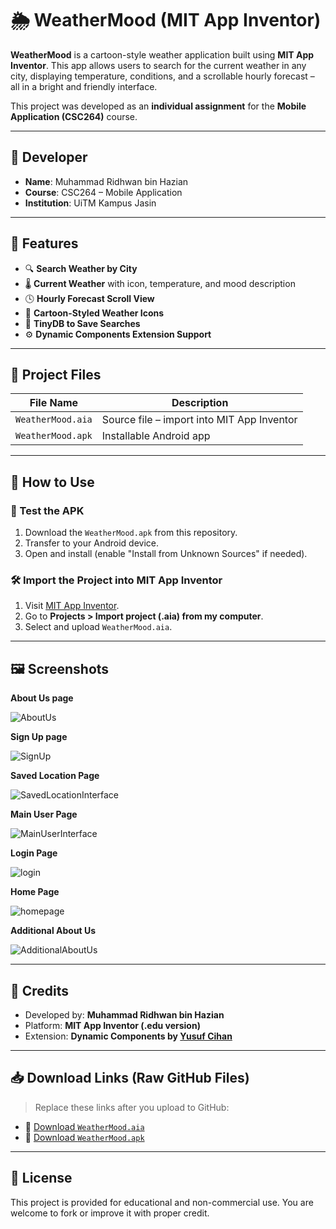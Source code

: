 # 🌦️ WeatherMood (MIT App Inventor)

**WeatherMood** is a cartoon-style weather application built using **MIT App Inventor**. This app allows users to search for the current weather in any city, displaying temperature, conditions, and a scrollable hourly forecast – all in a bright and friendly interface.

This project was developed as an **individual assignment** for the **Mobile Application (CSC264)** course.

---

## 👤 Developer

- **Name**: Muhammad Ridhwan bin Hazian
- **Course**: CSC264 – Mobile Application
- **Institution**: UiTM Kampus Jasin

---

## 📱 Features

- 🔍 **Search Weather by City**
- 🌡️ **Current Weather** with icon, temperature, and mood description
- 🕓 **Hourly Forecast Scroll View**
- 🎨 **Cartoon-Styled Weather Icons**
- 💾 **TinyDB to Save Searches**
- ⚙️ **Dynamic Components Extension Support**

---

## 📂 Project Files

| File Name              | Description                                 |
|------------------------|---------------------------------------------|
| `WeatherMood.aia`      | Source file – import into MIT App Inventor |
| `WeatherMood.apk`      | Installable Android app                    |

---

## 🚀 How to Use

### 🧪 Test the APK
1. Download the `WeatherMood.apk` from this repository.
2. Transfer to your Android device.
3. Open and install (enable "Install from Unknown Sources" if needed).

### 🛠 Import the Project into MIT App Inventor
1. Visit [MIT App Inventor](https://ai2.appinventor.mit.edu/).
2. Go to **Projects > Import project (.aia) from my computer**.
3. Select and upload `WeatherMood.aia`.

---

## 🖼️ Screenshots

**About Us page**

![AboutUs](https://github.com/user-attachments/assets/f8eb8415-a88a-46a3-81dd-792558246c8f)

**Sign Up page**

![SignUp](https://github.com/user-attachments/assets/4b2cabc3-399c-4811-b661-89f24cc03a4c)

**Saved Location Page**

![SavedLocationInterface](https://github.com/user-attachments/assets/6a6eef27-cd92-4364-a490-d30a5412e791)

**Main User Page**

![MainUserInterface](https://github.com/user-attachments/assets/3da98a80-d48f-4c46-9f26-85f207539a5a)

**Login Page**

![login](https://github.com/user-attachments/assets/5f6fe6ce-d1e2-4755-96ce-9e136022147b)

**Home Page**

![homepage](https://github.com/user-attachments/assets/c47f2e25-35b3-4ddb-8134-1144b3a87c8a)

**Additional About Us**

![AdditionalAboutUs](https://github.com/user-attachments/assets/11c773b4-8c29-4818-81d3-28e4ad80413f)



---

## 📌 Credits

- Developed by: **Muhammad Ridhwan bin Hazian**
- Platform: **MIT App Inventor (.edu version)**
- Extension: **Dynamic Components by [Yusuf Cihan](https://github.com/ysfchn)**

---

## 📥 Download Links (Raw GitHub Files)

> Replace these links after you upload to GitHub:

- 🔗 [Download `WeatherMood.aia`](https://raw.githubusercontent.com/your-username/your-repo/main/WeatherMood.aia)
- 🔗 [Download `WeatherMood.apk`](https://raw.githubusercontent.com/your-username/your-repo/main/WeatherMood.apk)

---

## 📃 License

This project is provided for educational and non-commercial use. You are welcome to fork or improve it with proper credit.

